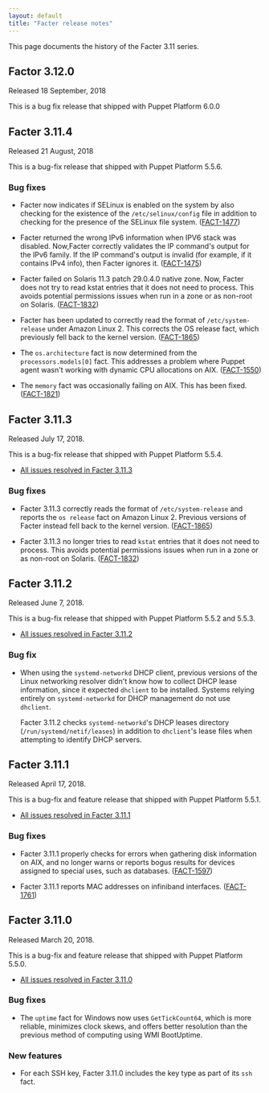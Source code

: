 ```yaml
---
layout: default
title: "Facter release notes"
---
```


This page documents the history of the Facter 3.11 series.

## Factor 3.12.0

Released 18 September, 2018

This is a bug fix release that shipped with Puppet Platform 6.0.0



## Facter 3.11.4

Released 21 August, 2018

This is a bug-fix release that shipped with Puppet Platform 5.5.6.

### Bug fixes

- Facter now indicates if SELinux is enabled on the system by also checking for the existence of the `/etc/selinux/config` file in addition to checking for the presence of the SELinux file system. ([FACT-1477](https://tickets.puppetlabs.com/browse/FACT-1477))

- Facter returned the wrong IPv6 information when IPV6 stack was disabled. Now,Facter correctly validates the IP command's output for the IPv6 family. If the IP command's output is invalid (for example, if it contains IPv4 info), then Facter ignores it. ([FACT-1475](https://tickets.puppetlabs.com/browse/FACT-1475))

- Facter failed on Solaris 11.3 patch 29.0.4.0 native zone. Now, Facter does not try to read kstat entries that it does not need to process. This avoids potential permissions issues when run in a zone or as non-root on Solaris. ([FACT-1832](https://tickets.puppetlabs.com/browse/FACT-1832))

- Facter has been updated to correctly read the format of `/etc/system-release` under Amazon Linux 2. This corrects the OS release fact, which previously fell back to the kernel version. ([FACT-1865](https://tickets.puppetlabs.com/browse/FACT-1865))

- The `os.architecture` fact is now determined from the `processors.models[0]` fact. This addresses a problem where Puppet agent wasn't working with dynamic CPU allocations on AIX. ([FACT-1550](https://tickets.puppetlabs.com/browse/FACT-1550)) 

- The `memory` fact was occasionally failing on AIX. This has been fixed. ([FACT-1821](https://tickets.puppetlabs.com/browse/FACT-1821))


## Facter 3.11.3

Released July 17, 2018.

This is a bug-fix release that shipped with Puppet Platform 5.5.4.

-   [All issues resolved in Facter 3.11.3](https://tickets.puppetlabs.com/issues/?jql=fixVersion+%3D+%27FACT+3.11.3%27)

### Bug fixes

-   Facter 3.11.3 correctly reads the format of `/etc/system-release` and reports the `os release` fact on Amazon Linux 2. Previous versions of Facter instead fell back to the kernel version. ([FACT-1865](https://tickets.puppetlabs.com/browse/FACT-1865))

-   Facter 3.11.3 no longer tries to read `kstat` entries that it does not need to process. This avoids potential permissions issues when run in a zone or as non-root on Solaris. ([FACT-1832](https://tickets.puppetlabs.com/browse/FACT-1832))

## Facter 3.11.2

Released June 7, 2018.

This is a bug-fix release that shipped with Puppet Platform 5.5.2 and 5.5.3.

-   [All issues resolved in Facter 3.11.2](https://tickets.puppetlabs.com/issues/?jql=fixVersion+%3D+%27FACT+3.11.2%27)

### Bug fix

-   When using the `systemd-networkd` DHCP client, previous versions of the Linux networking resolver didn't know how to collect DHCP lease information, since it expected `dhclient` to be installed. Systems relying entirely on `systemd-networkd` for DHCP management do not use `dhclient`.

    Facter 3.11.2 checks `systemd-networkd`'s DHCP leases directory (`/run/systemd/netif/leases`) in addition to `dhclient`'s lease files when attempting to identify DHCP servers.

## Facter 3.11.1

Released April 17, 2018.

This is a bug-fix and feature release that shipped with Puppet Platform 5.5.1.

-   [All issues resolved in Facter 3.11.1](https://tickets.puppetlabs.com/issues/?jql=fixVersion+%3D+%27FACT+3.11.1%27)

### Bug fixes

-   Facter 3.11.1 properly checks for errors when gathering disk information on AIX, and no longer warns or reports bogus results for devices assigned to special uses, such as databases. ([FACT-1597](https://tickets.puppetlabs.com/browse/FACT-1597))

-   Facter 3.11.1 reports MAC addresses on infiniband interfaces. ([FACT-1761](https://tickets.puppetlabs.com/browse/FACT-1761))

## Facter 3.11.0

Released March 20, 2018.

This is a bug-fix and feature release that shipped with Puppet Platform 5.5.0.

-   [All issues resolved in Facter 3.11.0](https://tickets.puppetlabs.com/issues/?jql=fixVersion+%3D+%27FACT+3.11.0%27)

### Bug fixes

-   The `uptime` fact for Windows now uses `GetTickCount64`, which is more reliable, minimizes clock skews, and offers better resolution than the previous method of computing using WMI BootUptime.

### New features

-   For each SSH key, Facter 3.11.0 includes the key type as part of its `ssh` fact.
